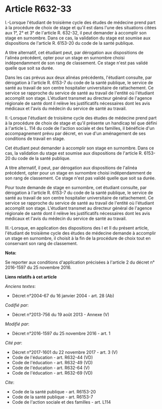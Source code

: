 # Article R632-33

I.-Lorsque l'étudiant de troisième cycle des études de médecine prend part à la procédure de choix de stage et qu'il est dans
l'une des situations citées aux 1°, 2° et 3° de l'article R. 632-32, il peut demander à accomplir son stage en surnombre.
Dans ce cas, la validation du stage est soumise aux dispositions de l'article R. 6153-20 du code de la santé publique. 

A titre alternatif, cet étudiant peut, par dérogation aux dispositions de l'alinéa précédent, opter pour un stage en
surnombre choisi indépendamment de son rang de classement. Ce stage n'est pas validé quelle que soit sa durée. 

Dans les cas prévus aux deux alinéas précédents, l'étudiant consulte, par dérogation à l'article R. 6153-7 du code de la
santé publique, le service de santé au travail de son centre hospitalier universitaire de rattachement. Ce service se
rapproche du service de santé au travail de l'entité où l'étudiant accomplit son stage. L'étudiant transmet au directeur
général de l'agence régionale de santé dont il relève les justificatifs nécessaires dont les avis médicaux et l'avis du
médecin du service de santé au travail. 

II.-Lorsque l'étudiant de troisième cycle des études de médecine prend part à la procédure de choix de stage et qu'il
présente un handicap tel que défini à l'article L. 114 du code de l'action sociale et des familles, il bénéficie d'un
accompagnement prévu par décret, en vue d'un aménagement de ses conditions de travail en stage. 

Cet étudiant peut demander à accomplir son stage en surnombre. Dans ce cas, la validation du stage est soumise aux
dispositions de l'article R. 6153-20 du code de la santé publique. 

A titre alternatif, il peut, par dérogation aux dispositions de l'alinéa précédent, opter pour un stage en surnombre choisi
indépendamment de son rang de classement. Ce stage n'est pas validé quelle que soit sa durée. 

Pour toute demande de stage en surnombre, cet étudiant consulte, par dérogation à l'article R. 6153-7 du code de la santé
publique, le service de santé au travail de son centre hospitalier universitaire de rattachement. Ce service se rapproche du
service de santé au travail de l'entité où l'étudiant accomplit son stage. L'étudiant transmet au directeur général de
l'agence régionale de santé dont il relève les justificatifs nécessaires dont les avis médicaux et l'avis du médecin du
service de santé au travail. 

III.-Lorsque, en application des dispositions des I et II du présent article, l'étudiant de troisième cycle des études de
médecine demande à accomplir un stage en surnombre, il choisit à la fin de la procédure de choix tout en conservant son rang
de classement.

**Nota:**

Se reporter aux conditions d'application précisées à l'article 2 du décret n° 2016-1597 du 25 novembre 2016.

**Liens relatifs à cet article**

_Anciens textes_:

  - Décret n°2004-67 du 16 janvier 2004 - art. 28 (Ab)

_Codifié par_:

  - Décret n°2013-756 du 19 août 2013 -  Annexe (V)

_Modifié par_:

  - Décret n°2016-1597 du 25 novembre 2016 - art. 1

_Cité par_:

  - Décret n°2017-1601 du 22 novembre 2017 - art. 3 (V)
  - Code de l'éducation - art. R632-44 (VD)
  - Code de l'éducation - art. R632-49 (VD)
  - Code de l'éducation - art. R632-64 (V)
  - Code de l'éducation - art. R632-69 (VD)

_Cite_:

  - Code de la santé publique - art. R6153-20
  - Code de la santé publique - art. R6153-7
  - Code de l'action sociale et des familles - art. L114
